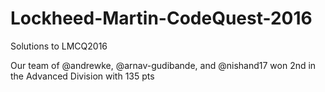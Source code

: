 # Lockheed-Martin-CodeQuest-2016

Solutions to LMCQ2016

Our team of @andrewke, @arnav-gudibande, and @nishand17 won 2nd in the Advanced Division with 135 pts
